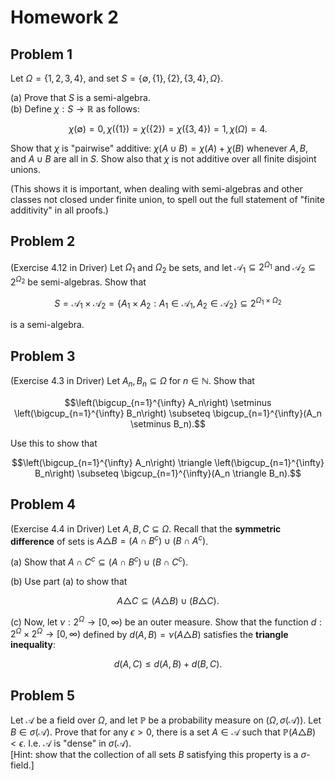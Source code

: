 # Homework 2

## Problem 1
Let $\Omega = \{1, 2, 3, 4\}$, and set $S = \{\emptyset, \{1\}, \{2\}, \{3, 4\}, \Omega\}$.

(a) Prove that $S$ is a semi-algebra. \
(b) Define $\chi: S \to \mathbb{R}$ as follows:

$$\chi(\emptyset) = 0, \chi(\{1\}) = \chi(\{2\}) = \chi(\{3, 4\}) = 1, \chi(\Omega) = 4.$$

Show that $\chi$ is "pairwise" additive: $\chi(A \cup B) = \chi(A) + \chi(B)$ whenever $A, B,$ and $A \cup B$ are all in $S$. Show also that $\chi$ is not additive over all finite disjoint unions.

(This shows it is important, when dealing with semi-algebras and other classes not closed under finite union, to spell out the full statement of "finite additivity" in all proofs.)

## Problem 2
(Exercise 4.12 in Driver) Let $\Omega_1$ and $\Omega_2$ be sets, and let $\mathcal{A}_1 \subseteq 2^{\Omega_1}$ and $\mathcal{A}_2 \subseteq 2^{\Omega_2}$ be semi-algebras. Show that

$$S = \mathcal{A}_1 \times \mathcal{A}_2 = \{A_1 \times A_2 : A_1 \in \mathcal{A}_1, A_2 \in \mathcal{A}_2\} \subseteq 2^{\Omega_1 \times \Omega_2}$$

is a semi-algebra.

## Problem 3
(Exercise 4.3 in Driver) Let $A_n, B_n \subseteq \Omega$ for $n \in \mathbb{N}$. Show that

$$\left(\bigcup_{n=1}^{\infty} A_n\right) \setminus \left(\bigcup_{n=1}^{\infty} B_n\right) \subseteq \bigcup_{n=1}^{\infty}(A_n \setminus B_n).$$

Use this to show that

$$\left(\bigcup_{n=1}^{\infty} A_n\right) \triangle \left(\bigcup_{n=1}^{\infty} B_n\right) \subseteq \bigcup_{n=1}^{\infty}(A_n \triangle B_n).$$

## Problem 4
(Exercise 4.4 in Driver) Let $A, B, C \subseteq \Omega$. Recall that the **symmetric difference** of sets is $A \triangle B = (A \cap B^c) \cup (B \cap A^c)$.

(a) Show that $A \cap C^c \subseteq (A \cap B^c) \cup (B \cap C^c)$.

(b) Use part (a) to show that

$$A \triangle C \subseteq (A \triangle B) \cup (B \triangle C).$$

(c) Now, let $\nu: 2^\Omega \to [0, \infty)$ be an outer measure. Show that the function $d: 2^\Omega \times 2^\Omega \to [0, \infty)$ defined by $d(A, B) = \nu(A \triangle B)$ satisfies the **triangle inequality**:

$$d(A, C) \leq d(A, B) + d(B, C).$$

## Problem 5
Let $\mathcal{A}$ be a field over $\Omega$, and let $\mathbb{P}$ be a probability measure on $(\Omega, \sigma(\mathcal{A}))$. Let $B \in \sigma(\mathcal{A})$. Prove that for any $\epsilon > 0$, there is a set $A \in \mathcal{A}$ such that $\mathbb{P}(A \triangle B) < \epsilon$. I.e. $\mathcal{A}$ is "dense" in $\sigma(\mathcal{A})$. \
[Hint: show that the collection of all sets $B$ satisfying this property is a $\sigma$-field.]